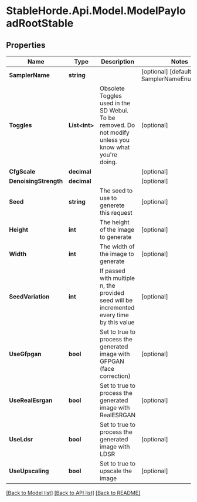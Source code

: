 # StableHorde.Api.Model.ModelPayloadRootStable

## Properties

Name | Type | Description | Notes
------------ | ------------- | ------------- | -------------
**SamplerName** | **string** |  | [optional] [default to SamplerNameEnum.KEuler]
**Toggles** | **List&lt;int&gt;** | Obsolete Toggles used in the SD Webui. To be removed. Do not modify unless you know what you&#39;re doing. | [optional] 
**CfgScale** | **decimal** |  | [optional] 
**DenoisingStrength** | **decimal** |  | [optional] 
**Seed** | **string** | The seed to use to generete this request | [optional] 
**Height** | **int** | The height of the image to generate | [optional] 
**Width** | **int** | The width of the image to generate | [optional] 
**SeedVariation** | **int** | If passed with multiple n, the provided seed will be incremented every time by this value | [optional] 
**UseGfpgan** | **bool** | Set to true to process the generated image with GFPGAN (face correction) | [optional] 
**UseRealEsrgan** | **bool** | Set to true to process the generated image with RealESRGAN | [optional] 
**UseLdsr** | **bool** | Set to true to process the generated image with LDSR | [optional] 
**UseUpscaling** | **bool** | Set to true to upscale the image | [optional] 

[[Back to Model list]](../README.md#documentation-for-models) [[Back to API list]](../README.md#documentation-for-api-endpoints) [[Back to README]](../README.md)

